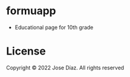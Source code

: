 # formuapp
- Educational page for 10th grade

# License
Copyright © 2022 Jose Díaz. All rights reserved

